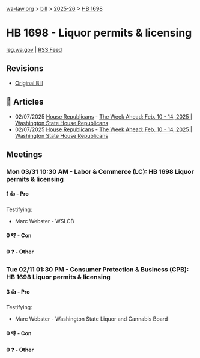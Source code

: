 [wa-law.org](/) > [bill](/bill/) > [2025-26](/bill/2025-26/) > [HB 1698](/bill/2025-26/hb/1698/)

# HB 1698 - Liquor permits & licensing
[leg.wa.gov](https://app.leg.wa.gov/billsummary?BillNumber=1698&Year=2025&Initiative=false) | [RSS Feed](./rss.xml)

## Revisions
* [Original Bill](1/)

## 📰 Articles
* 02/07/2025 [House Republicans](/org/house_republicans/) - [The Week Ahead: Feb. 10 - 14, 2025 | Washington State House Republicans](http://houserepublicans.wa.gov/week/the-week-ahead-feb-10-14-2025/#:~:text=HB%201698)
* 02/07/2025 [House Republicans](/org/house_republicans/) - [The Week Ahead: Feb. 10 - 14, 2025 | Washington State House Republicans](https://houserepublicans.wa.gov/week/the-week-ahead-feb-10-14-2025/#:~:text=HB%201698)

## Meetings
### Mon 03/31 10:30 AM - Labor & Commerce (LC): HB 1698 Liquor permits & licensing
#### 1 👍 - Pro
Testifying:
* Marc Webster - WSLCB

#### 0 👎 - Con

#### 0 ❓ - Other

### Tue 02/11 01:30 PM - Consumer Protection & Business (CPB): HB 1698 Liquor permits & licensing
#### 3 👍 - Pro
Testifying:
* Marc Webster - Washington State Liquor and Cannabis Board

#### 0 👎 - Con

#### 0 ❓ - Other
